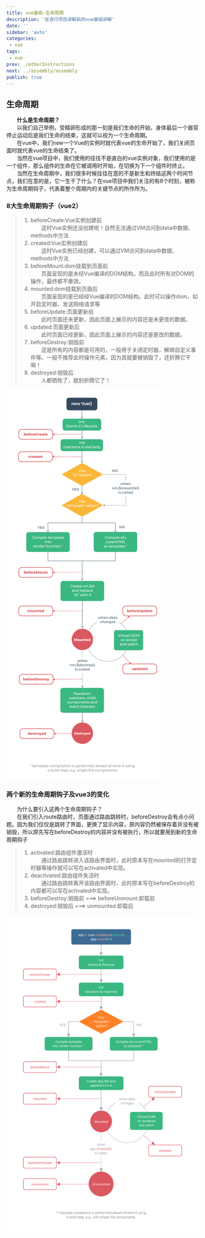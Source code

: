 ```yaml
---
title: vue基础-生命周期
description: '在进行项目讲解前的vue基础讲解'
date: ''
sidebar: 'auto'
categories: 
 - vue
tags: 
 - vue
prev: ./otherInstructions
next: ../assembly/assembly
publish: true
---
```


## 生命周期
&nbsp;&nbsp;&nbsp;&nbsp;&nbsp;&nbsp;&nbsp;**什么是生命周期？**  
&nbsp;&nbsp;&nbsp;&nbsp;&nbsp;&nbsp;&nbsp;以我们自己举例，受精卵形成的那一刻是我们生命的开始，身体最后一个器官停止运动后是我们生命的结束，这就可以视为一个生命周期。  
&nbsp;&nbsp;&nbsp;&nbsp;&nbsp;&nbsp;&nbsp;在vue中，我们new一个Vue的实例时就代表vue的生命开始了，我们关闭页面时就代表vue的生命结束了。  
&nbsp;&nbsp;&nbsp;&nbsp;&nbsp;&nbsp;&nbsp;当然在vue项目中，我们使用的往往不是直白的vue实例对象，我们使用的是一个组件，那么组件的生命在它被调用时开始，在切换为下一个组件时终止。  
&nbsp;&nbsp;&nbsp;&nbsp;&nbsp;&nbsp;&nbsp;当然在生命周期中，我们很多时候往往在意的不是新生和终结这两个时间节点，我们在意的是，它一生干了什么？在vue项目中我们关注的有8个时刻，被称为生命周期钩子，代表着整个周期内的关键节点的所作所为。  

### 8大生命周期钩子（vue2）
> 1. beforeCreate:Vue实例创建前  
&nbsp;&nbsp;&nbsp;&nbsp;&nbsp;&nbsp;&nbsp;这时Vue实例还没创建呢！自然无法通过VM访问到data中数据、methods中方法  
> 2. created:Vue实例创建后  
&nbsp;&nbsp;&nbsp;&nbsp;&nbsp;&nbsp;&nbsp;这时Vue实例已经创建，可以通过VM访问到data中数据、methods中方法  
> 3. beforeMount:dom挂载到页面前  
&nbsp;&nbsp;&nbsp;&nbsp;&nbsp;&nbsp;&nbsp;页面呈现的是未经Vue编译的DOM结构。而且此时所有对DOM的操作，最终都不奏效。  
> 4. mounted:dom挂载到页面后  
&nbsp;&nbsp;&nbsp;&nbsp;&nbsp;&nbsp;&nbsp;页面呈现的是已经经Vue编译的DOM结构。此时可以操作dom，如开启定时器、发送网络请求等  
> 5. beforeUpdate:页面更新前  
&nbsp;&nbsp;&nbsp;&nbsp;&nbsp;&nbsp;&nbsp;此时页面还未更新，因此页面上展示的内容还是未更改的数据。  
> 6. updated:页面更新后  
&nbsp;&nbsp;&nbsp;&nbsp;&nbsp;&nbsp;&nbsp;此时页面已经更新，因此页面上展示的内容还是更改的数据。  
> 7. beforeDestroy:销毁前  
&nbsp;&nbsp;&nbsp;&nbsp;&nbsp;&nbsp;&nbsp;这是所有的内容都是可用的，一般用于关闭定时器，解绑自定义事件等。一般不推荐此时操作元素，因为其就要被销毁了，还折腾它干嘛！  
> 8. destroyed:销毁后  
&nbsp;&nbsp;&nbsp;&nbsp;&nbsp;&nbsp;&nbsp;人都牺牲了，就别折腾它了！  

![生命周期演示图](../imgs/basis/lifeCycle2.png)

### 两个新的生命周期钩子及vue3的变化
&nbsp;&nbsp;&nbsp;&nbsp;&nbsp;&nbsp;&nbsp;为什么要引入这两个生命周期钩子？  
&nbsp;&nbsp;&nbsp;&nbsp;&nbsp;&nbsp;&nbsp;在我们引入route路由时，页面通过路由跳转时，beforeDestroy会有点小问题。因为我们仅仅是跳转了界面，更换了显示内容，原内容仍然被保存着并没有被销毁，所以原先写在beforeDestroy的内容并没有被执行，所以就要用到新的生命周期钩子
> 1. activated:路由组件激活时  
&nbsp;&nbsp;&nbsp;&nbsp;&nbsp;&nbsp;&nbsp;通过路由跳转进入该路由界面时，此时原本写在mounted的打开定时器等操作就可以写在activated中实现。  
> 2. deactivated:路由组件失活时  
&nbsp;&nbsp;&nbsp;&nbsp;&nbsp;&nbsp;&nbsp;通过路由跳转离开该路由界面时，此时原本写在beforeDestroy的内容都可以写在activated中实现。  
> 3. beforeDestroy:销毁前  ===> beforeUnmount:卸载前   
> 4. destroyed:销毁后  ===> unmounted:卸载后

![生命周期演示图vue3](../imgs/basis/lifecycle3.svg)
